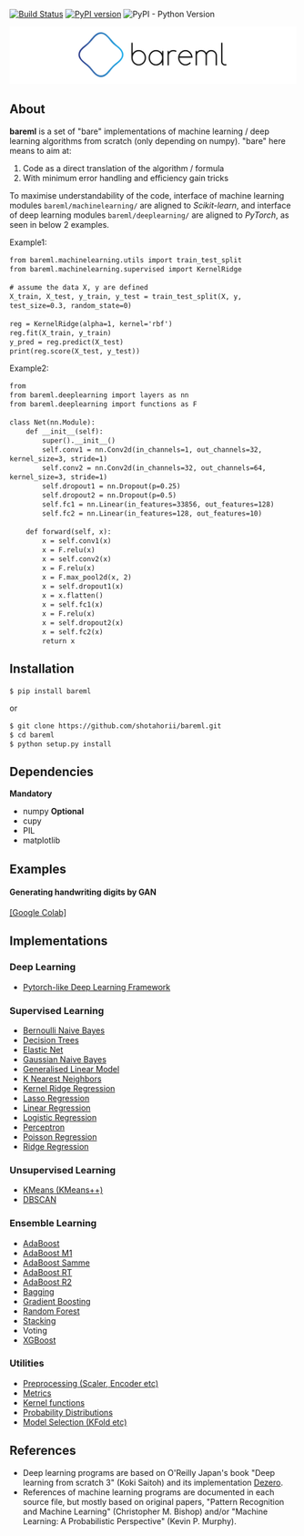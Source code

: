[![Build Status](https://travis-ci.org/shotahorii/bareml.svg?branch=master)](https://travis-ci.org/shotahorii/bareml)
[![PyPI version](https://badge.fury.io/py/bareml.svg)](https://badge.fury.io/py/bareml)
![PyPI - Python Version](https://img.shields.io/pypi/pyversions/bareml)

![Logo](/logo.png)

## About
**bareml** is a set of "bare" implementations of machine learning / deep learning algorithms from scratch (only depending on numpy). "bare" here means to aim at:
1. Code as a direct translation of the algorithm / formula
2. With minimum error handling and efficiency gain tricks

To maximise understandability of the code, interface of machine learning modules `bareml/machinelearning/` are aligned to *Scikit-learn*, and interface of deep learning modules `bareml/deeplearning/` are aligned to *PyTorch*, as seen in below 2 examples.

Example1: 
```
from bareml.machinelearning.utils import train_test_split
from bareml.machinelearning.supervised import KernelRidge

# assume the data X, y are defined
X_train, X_test, y_train, y_test = train_test_split(X, y, test_size=0.3, random_state=0)

reg = KernelRidge(alpha=1, kernel='rbf')
reg.fit(X_train, y_train)
y_pred = reg.predict(X_test)
print(reg.score(X_test, y_test))
```

Example2:
```
from
from bareml.deeplearning import layers as nn
from bareml.deeplearning import functions as F

class Net(nn.Module):
    def __init__(self):
        super().__init__()
        self.conv1 = nn.Conv2d(in_channels=1, out_channels=32, kernel_size=3, stride=1)
        self.conv2 = nn.Conv2d(in_channels=32, out_channels=64, kernel_size=3, stride=1)
        self.dropout1 = nn.Dropout(p=0.25)
        self.dropout2 = nn.Dropout(p=0.5)
        self.fc1 = nn.Linear(in_features=33856, out_features=128)
        self.fc2 = nn.Linear(in_features=128, out_features=10)

    def forward(self, x):
        x = self.conv1(x)
        x = F.relu(x)
        x = self.conv2(x)
        x = F.relu(x)
        x = F.max_pool2d(x, 2)
        x = self.dropout1(x)
        x = x.flatten()
        x = self.fc1(x)
        x = F.relu(x)
        x = self.dropout2(x)
        x = self.fc2(x)
        return x
```

## Installation 
```
$ pip install bareml
```
or
```
$ git clone https://github.com/shotahorii/bareml.git
$ cd bareml
$ python setup.py install
```

## Dependencies 

**Mandatory**
- numpy 
**Optional**
- cupy
- PIL
- matplotlib

## Examples
#### Generating handwriting digits by GAN
[[Google Colab]]()

## Implementations 

### Deep Learning
- [Pytorch-like Deep Learning Framework](https://github.com/shotahorii/bareml/blob/master/bareml/deeplearning/)

### Supervised Learning
- [Bernoulli Naive Bayes](https://github.com/shotahorii/bareml/blob/master/bareml/machinelearning/supervised/naive_bayes.py)
- [Decision Trees](https://github.com/shotahorii/bareml/blob/master/bareml/machinelearning/supervised/decision_trees.py)
- [Elastic Net](https://github.com/shotahorii/bareml/blob/master/bareml/machinelearning/supervised/linear_regression.py)
- [Gaussian Naive Bayes](https://github.com/shotahorii/bareml/blob/master/bareml/machinelearning/supervised/naive_bayes.py)
- [Generalised Linear Model](https://github.com/shotahorii/bareml/blob/master/bareml/machinelearning/supervised/glm.py)
- [K Nearest Neighbors](https://github.com/shotahorii/bareml/blob/master/bareml/machinelearning/supervised/knn.py)
- [Kernel Ridge Regression](https://github.com/shotahorii/bareml/blob/master/bareml/machinelearning/supervised/kernel_regression.py)
- [Lasso Regression](https://github.com/shotahorii/bareml/blob/master/bareml/machinelearning/supervised/linear_regression.py)
- [Linear Regression](https://github.com/shotahorii/bareml/blob/master/bareml/machinelearning/supervised/linear_regression.py)
- [Logistic Regression](https://github.com/shotahorii/bareml/blob/master/bareml/machinelearning/supervised/logistic_regression.py)
- [Perceptron](https://github.com/shotahorii/bareml/blob/master/bareml/machinelearning/supervised/perceptron.py)
- [Poisson Regression](https://github.com/shotahorii/bareml/blob/master/bareml/machinelearning/supervised/glm.py)
- [Ridge Regression](https://github.com/shotahorii/bareml/blob/master/bareml/machinelearning/supervised/linear_regression.py)

### Unsupervised Learning
- [KMeans (KMeans++)](https://github.com/shotahorii/bareml/blob/master/bareml/machinelearning/unsupervised/kmeans.py)
- [DBSCAN](https://github.com/shotahorii/bareml/blob/master/bareml/machinelearning/unsupervised/dbscan.py)

### Ensemble Learning 
- [AdaBoost](https://github.com/shotahorii/bareml/blob/master/bareml/machinelearning/ensemble/adaboost.py)
- [AdaBoost M1](https://github.com/shotahorii/bareml/blob/master/bareml/machinelearning/ensemble/adaboost.py)
- [AdaBoost Samme](https://github.com/shotahorii/bareml/blob/master/bareml/machinelearning/ensemble/adaboost.py)
- [AdaBoost RT](https://github.com/shotahorii/bareml/blob/master/bareml/machinelearning/ensemble/adaboost.py)
- [AdaBoost R2](https://github.com/shotahorii/bareml/blob/master/bareml/machinelearning/ensemble/adaboost.py)
- [Bagging](https://github.com/shotahorii/bareml/blob/master/bareml/machinelearning/ensemble/baggings.py)
- [Gradient Boosting](https://github.com/shotahorii/bareml/blob/master/bareml/machinelearning/ensemble/gradient_boosting.py)
- [Random Forest](https://github.com/shotahorii/bareml/blob/master/bareml/machinelearning/ensemble/baggings.py)
- [Stacking](https://github.com/shotahorii/bareml/blob/master/bareml/machinelearning/ensemble/stacking.py)
- Voting
- [XGBoost](https://github.com/shotahorii/bareml/blob/master/bareml/machinelearning/ensemble/xgboost.py)

### Utilities
- [Preprocessing (Scaler, Encoder etc)](https://github.com/shotahorii/bareml/blob/master/bareml/machinelearning/utils/preprocessing.py)
- [Metrics](https://github.com/shotahorii/bareml/blob/master/bareml/machinelearning/utils/metrics.py)
- [Kernel functions](https://github.com/shotahorii/bareml/blob/master/bareml/machinelearning/utils/kernels.py)
- [Probability Distributions](https://github.com/shotahorii/bareml/blob/master/bareml/machinelearning/utils/probabilities.py)
- [Model Selection (KFold etc)](https://github.com/shotahorii/bareml/blob/master/bareml/machinelearning/utils/model_selection.py)


## References 
- Deep learning programs are based on O'Reilly Japan's book "Deep learning from scratch 3" (Koki Saitoh) and its implementation [Dezero](https://github.com/oreilly-japan/deep-learning-from-scratch-3).
- References of machine learning programs are documented in each source file, but mostly based on original papers, "Pattern Recognition and Machine Learning" (Christopher M. Bishop) and/or "Machine Learning: A Probabilistic Perspective" (Kevin P. Murphy).